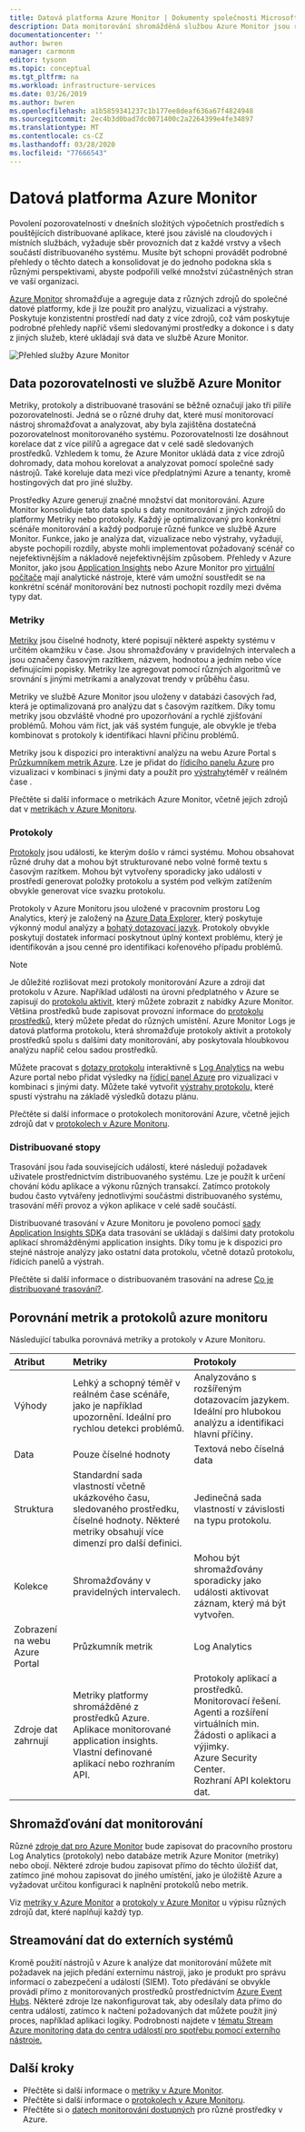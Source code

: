 ```yaml
---
title: Datová platforma Azure Monitor | Dokumenty společnosti Microsoft
description: Data monitorování shromážděná službou Azure Monitor jsou rozdělena do metrik, které jsou zjednodušené a schopné podporovat scénáře a protokoly téměř v reálném čase, které se používají pro pokročilou analýzu.
documentationcenter: ''
author: bwren
manager: carmonm
editor: tysonn
ms.topic: conceptual
ms.tgt_pltfrm: na
ms.workload: infrastructure-services
ms.date: 03/26/2019
ms.author: bwren
ms.openlocfilehash: a1b5859341237c1b177ee8deaf636a67f4824948
ms.sourcegitcommit: 2ec4b3d0bad7dc0071400c2a2264399e4fe34897
ms.translationtype: MT
ms.contentlocale: cs-CZ
ms.lasthandoff: 03/28/2020
ms.locfileid: "77666543"
---
```

# <a name="azure-monitor-data-platform"></a>Datová platforma Azure Monitor

Povolení pozorovatelnosti v dnešních složitých výpočetních prostředích s pouštějících distribuované aplikace, které jsou závislé na cloudových i místních službách, vyžaduje sběr provozních dat z každé vrstvy a všech součástí distribuovaného systému. Musíte být schopni provádět podrobné přehledy o těchto datech a konsolidovat je do jednoho podokna skla s různými perspektivami, abyste podpořili velké množství zúčastněných stran ve vaší organizaci.

[Azure Monitor](../overview.md) shromažďuje a agreguje data z různých zdrojů do společné datové platformy, kde ji lze použít pro analýzu, vizualizaci a výstrahy. Poskytuje konzistentní prostředí nad daty z více zdrojů, což vám poskytuje podrobné přehledy napříč všemi sledovanými prostředky a dokonce i s daty z jiných služeb, které ukládají svá data ve službě Azure Monitor.


![Přehled služby Azure Monitor](media/data-platform/overview.png)

## <a name="observability-data-in-azure-monitor"></a>Data pozorovatelnosti ve službě Azure Monitor
Metriky, protokoly a distribuované trasování se běžně označují jako tři pilíře pozorovatelnosti. Jedná se o různé druhy dat, které musí monitorovací nástroj shromažďovat a analyzovat, aby byla zajištěna dostatečná pozorovatelnost monitorovaného systému. Pozorovatelnosti lze dosáhnout korelace dat z více pilířů a agregace dat v celé sadě sledovaných prostředků. Vzhledem k tomu, že Azure Monitor ukládá data z více zdrojů dohromady, data mohou korelovat a analyzovat pomocí společné sady nástrojů. Také koreluje data mezi více předplatnými Azure a tenanty, kromě hostingových dat pro jiné služby.

Prostředky Azure generují značné množství dat monitorování. Azure Monitor konsoliduje tato data spolu s daty monitorování z jiných zdrojů do platformy Metriky nebo protokoly. Každý je optimalizovaný pro konkrétní scénáře monitorování a každý podporuje různé funkce ve službě Azure Monitor. Funkce, jako je analýza dat, vizualizace nebo výstrahy, vyžadují, abyste pochopili rozdíly, abyste mohli implementovat požadovaný scénář co nejefektivnějším a nákladově nejefektivnějším způsobem. Přehledy v Azure Monitor, jako jsou [Application Insights](../app/app-insights-overview.md) nebo Azure Monitor pro [virtuální počítače](../insights/vminsights-overview.md) mají analytické nástroje, které vám umožní soustředit se na konkrétní scénář monitorování bez nutnosti pochopit rozdíly mezi dvěma typy dat. 


### <a name="metrics"></a>Metriky
[Metriky](data-platform-metrics.md) jsou číselné hodnoty, které popisují některé aspekty systému v určitém okamžiku v čase. Jsou shromažďovány v pravidelných intervalech a jsou označeny časovým razítkem, názvem, hodnotou a jedním nebo více definujícími popisky. Metriky lze agregovat pomocí různých algoritmů ve srovnání s jinými metrikami a analyzovat trendy v průběhu času. 

Metriky ve službě Azure Monitor jsou uloženy v databázi časových řad, která je optimalizovaná pro analýzu dat s časovým razítkem. Díky tomu metriky jsou obzvláště vhodné pro upozorňování a rychlé zjišťování problémů. Mohou vám říct, jak váš systém funguje, ale obvykle je třeba kombinovat s protokoly k identifikaci hlavní příčinu problémů.

Metriky jsou k dispozici pro interaktivní analýzu na webu Azure Portal s [Průzkumníkem metrik Azure](../platform/metrics-getting-started.md). Lze je přidat do [řídicího panelu Azure](../learn/tutorial-app-dashboards.md) pro vizualizaci v kombinaci s jinými daty a použít pro [výstrahy](alerts-metric.md)téměř v reálném čase .

Přečtěte si další informace o metrikách Azure Monitor, včetně jejich zdrojů dat v [metrikách v Azure Monitoru](data-platform-metrics.md).

### <a name="logs"></a>Protokoly
[Protokoly](data-platform-logs.md) jsou události, ke kterým došlo v rámci systému. Mohou obsahovat různé druhy dat a mohou být strukturované nebo volné formě textu s časovým razítkem. Mohou být vytvořeny sporadicky jako události v prostředí generovat položky protokolu a systém pod velkým zatížením obvykle generovat více svazku protokolu.

Protokoly v Azure Monitoru jsou uložené v pracovním prostoru Log Analytics, který je založený na [Azure Data Explorer,](/azure/data-explorer/) který poskytuje výkonný modul analýzy a [bohatý dotazovací jazyk](/azure/kusto/query/). Protokoly obvykle poskytují dostatek informací poskytnout úplný kontext problému, který je identifikován a jsou cenné pro identifikaci kořenového případu problémů.

> [!NOTE]
> Je důležité rozlišovat mezi protokoly monitorování Azure a zdroji dat protokolu v Azure. Například události na úrovni předplatného v Azure se zapisují do [protokolu aktivit,](platform-logs-overview.md) který můžete zobrazit z nabídky Azure Monitor. Většina prostředků bude zapisovat provozní informace do [protokolu prostředků,](platform-logs-overview.md) který můžete předat do různých umístění. Azure Monitor Logs je datová platforma protokolu, která shromažďuje protokoly aktivit a protokoly prostředků spolu s dalšími daty monitorování, aby poskytovala hloubkovou analýzu napříč celou sadou prostředků.


 Můžete pracovat s [dotazy protokolu](../log-query/log-query-overview.md) interaktivně s [Log Analytics](../log-query/portals.md) na webu Azure portal nebo přidat výsledky na [řídicí panel Azure](../learn/tutorial-app-dashboards.md) pro vizualizaci v kombinaci s jinými daty. Můžete také vytvořit [výstrahy protokolu,](alerts-log.md) které spustí výstrahu na základě výsledků dotazu plánu.

Přečtěte si další informace o protokolech monitorování Azure, včetně jejich zdrojů dat v [protokolech v Azure Monitoru](data-platform-logs.md).

### <a name="distributed-traces"></a>Distribuované stopy
Trasování jsou řada souvisejících událostí, které následují požadavek uživatele prostřednictvím distribuovaného systému. Lze je použít k určení chování kódu aplikace a výkonu různých transakcí. Zatímco protokoly budou často vytvářeny jednotlivými součástmi distribuovaného systému, trasování měří provoz a výkon aplikace v celé sadě součástí.

Distribuované trasování v Azure Monitoru je povoleno pomocí [sady Application Insights SDK](../app/distributed-tracing.md)a data trasování se ukládají s dalšími daty protokolu aplikací shromážděnými application insights. Díky tomu je k dispozici pro stejné nástroje analýzy jako ostatní data protokolu, včetně dotazů protokolu, řídicích panelů a výstrah.

Přečtěte si další informace o distribuovaném trasování na adrese [Co je distribuované trasování?](../app/distributed-tracing.md).


## <a name="compare-azure-monitor-metrics-and-logs"></a>Porovnání metrik a protokolů azure monitoru

Následující tabulka porovnává metriky a protokoly v Azure Monitoru.

| Atribut  | Metriky | Protokoly |
|:---|:---|:---|
| Výhody | Lehký a schopný téměř v reálném čase scénáře, jako je například upozornění. Ideální pro rychlou detekci problémů. | Analyzováno s rozšířeným dotazovacím jazykem. Ideální pro hlubokou analýzu a identifikaci hlavní příčiny. |
| Data | Pouze číselné hodnoty | Textová nebo číselná data |
| Struktura | Standardní sada vlastností včetně ukázkového času, sledovaného prostředku, číselné hodnoty. Některé metriky obsahují více dimenzí pro další definici. | Jedinečná sada vlastností v závislosti na typu protokolu. |
| Kolekce | Shromažďovány v pravidelných intervalech. | Mohou být shromažďovány sporadicky jako události aktivovat záznam, který má být vytvořen. |
| Zobrazení na webu Azure Portal | Průzkumník metrik | Log Analytics |
| Zdroje dat zahrnují | Metriky platformy shromážděné z prostředků Azure.<br>Aplikace monitorované application insights.<br>Vlastní definované aplikací nebo rozhraním API. | Protokoly aplikací a prostředků.<br>Monitorovací řešení.<br>Agenti a rozšíření virtuálních min.<br>Žádosti o aplikaci a výjimky.<br>Azure Security Center.<br>Rozhraní API kolektoru dat. |

## <a name="collect-monitoring-data"></a>Shromažďování dat monitorování
Různé [zdroje dat pro Azure Monitor](data-sources.md) bude zapisovat do pracovního prostoru Log Analytics (protokoly) nebo databáze metrik Azure Monitor (metriky) nebo obojí. Některé zdroje budou zapisovat přímo do těchto úložišť dat, zatímco jiné mohou zapisovat do jiného umístění, jako je úložiště Azure a vyžadovat určitou konfiguraci k naplnění protokolů nebo metrik. 

Viz [metriky v Azure Monitor](data-platform-metrics.md) a [protokoly v Azure Monitor](data-platform-logs.md) u výpisu různých zdrojů dat, které naplňují každý typ.


## <a name="stream-data-to-external-systems"></a>Streamování dat do externích systémů
Kromě použití nástrojů v Azure k analýze dat monitorování můžete mít požadavek na jejich předání externímu nástroji, jako je produkt pro správu informací o zabezpečení a událostí (SIEM). Toto předávání se obvykle provádí přímo z monitorovaných prostředků prostřednictvím [Azure Event Hubs](/azure/event-hubs/). Některé zdroje lze nakonfigurovat tak, aby odesílaly data přímo do centra událostí, zatímco k načtení požadovaných dat můžete použít jiný proces, například aplikaci logiky. Podrobnosti najdete v [tématu Stream Azure monitoring data do centra událostí pro spotřebu pomocí externího nástroje.](stream-monitoring-data-event-hubs.md)



## <a name="next-steps"></a>Další kroky

- Přečtěte si další informace o [metriky v Azure Monitor](data-platform-metrics.md).
- Přečtěte si další informace o [protokolech v Azure Monitoru](data-platform-logs.md).
- Přečtěte si o [datech monitorování dostupných](data-sources.md) pro různé prostředky v Azure.
